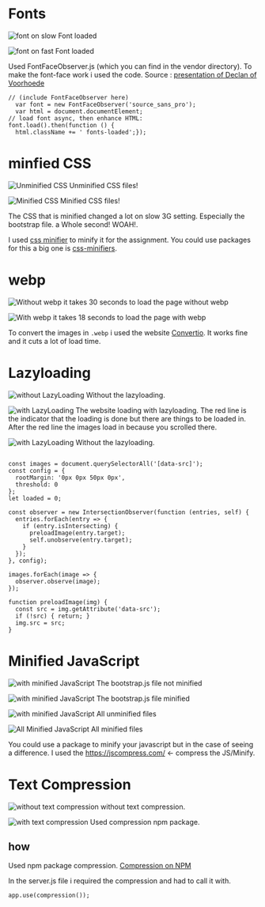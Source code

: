 
# Fonts

![font on slow](font-on-slow.png)
Font loaded

![font on fast](font-on-fast.png)
Font loaded

Used FontFaceObserver.js (which you can find in the vendor directory). To make the font-face work i used the code. Source : [presentation of Declan of Voorhoede](https://www.voorhoede.nl/en/blog/why-our-website-is-faster-than-yours/)

```JS
// (include FontFaceObserver here)
  var font = new FontFaceObserver('source_sans_pro');
  var html = document.documentElement;
// load font async, then enhance HTML:
font.load().then(function () {
  html.className += ' fonts-loaded';});
```

# minfied CSS

![Unminified CSS](image_2018-03-13_17-32-15.png)
Unminified CSS files!

![Minified CSS](minified.png)
Minified CSS files!

The CSS that is minified changed a lot on slow 3G setting. Especially the bootstrap file. a Whole second! WOAH!.

I used [css minifier](https://cssminifier.com/) to minify it for the assignment. You could use packages for this a big one is [css-minifiers](https://www.npmjs.com/package/css-minifiers).

# webp

![Without webp](without-webp.png)
it takes 30 seconds to load the page without webp

![With webp](with-webp.png)
it takes 18 seconds to load the page with webp

To convert the images in `.webp` i used the website [Convertio](https://convertio.co/nl/webp-converter/). It works fine and it cuts a lot of load time.

# Lazyloading

![without LazyLoading](without-lazy-loading.png)
Without the lazyloading.

![with LazyLoading](with-lazy-loading.png)
The website loading with lazyloading. The red line is the indicator that the loading is done but there are things to be loaded in.
After the red line the images load in because you scrolled there.

![with LazyLoading](master-first-meaningful-pain.png)
Without the lazyloading.


```JS

const images = document.querySelectorAll('[data-src]');
const config = {
  rootMargin: '0px 0px 50px 0px',
  threshold: 0
};
let loaded = 0;

const observer = new IntersectionObserver(function (entries, self) {
  entries.forEach(entry => {
    if (entry.isIntersecting) {
      preloadImage(entry.target);
      self.unobserve(entry.target);
    }
  });
}, config);

images.forEach(image => {
  observer.observe(image);
});

function preloadImage(img) {
  const src = img.getAttribute('data-src');
  if (!src) { return; }
  img.src = src;
}

```

# Minified JavaScript

![with minified JavaScript](without-minified-JS.png)
The bootstrap.js file not minified

![with minified JavaScript](with-minified-JS.png)
The bootstrap.js file minified

![with minified JavaScript](without-minified-JS.png)
All unminified files

![All Minified JavaScript](all-files-minified.png)
All minified files

You could use a package to minify your javascript but in the case of seeing a difference. I used the https://jscompress.com/ <- compress the JS/Minify.  

# Text Compression

![without text compression](without-text-compression.png)
without text compression.

![with text compression](master-first-meaningful-pain.png)
Used compression npm package.

## how

Used npm package compression.
[Compression on NPM](https://www.npmjs.com/package/compression)

In the server.js file i required the compression and had to call it with.
```JS
app.use(compression());
```
